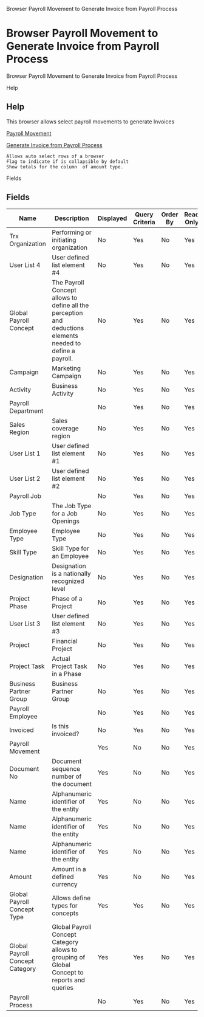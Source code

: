 
Browser Payroll Movement to Generate Invoice from Payroll Process
# Browser Payroll Movement to Generate Invoice from Payroll Process


Browser Payroll Movement to Generate Invoice from Payroll Process

Help
## Help

This browser allows select payroll movements to generate Invoices

[Payroll Movement](../../functional-guide/window/window-payroll-movement.md)

[Generate Invoice from Payroll Process](../../functional-guide/process/process-hr_movement-generate-invoices.md)

```
Allows auto select rows of a browser
Flag to indicate if is collapsible by default
Show totals for the column  of amount type.
```
Fields
## Fields




Name                            | Description                                                                                                 | Displayed | Query Criteria | Order By | Read Only | Mandatory
------------------------------- | ----------------------------------------------------------------------------------------------------------- | --------- | -------------- | -------- | --------- | ---------
Trx Organization                | Performing or initiating organization                                                                       | No        | Yes            | No       | Yes       | No       
User List 4                     | User defined list element #4                                                                                | No        | Yes            | No       | Yes       | No       
Global Payroll Concept          | The Payroll Concept allows to define all the perception and deductions elements needed to define a payroll. | No        | Yes            | No       | Yes       | No       
Campaign                        | Marketing Campaign                                                                                          | No        | Yes            | No       | Yes       | No       
Activity                        | Business Activity                                                                                           | No        | Yes            | No       | Yes       | No       
Payroll Department              |                                                                                                             | No        | Yes            | No       | Yes       | No       
Sales Region                    | Sales coverage region                                                                                       | No        | Yes            | No       | Yes       | No       
User List 1                     | User defined list element #1                                                                                | No        | Yes            | No       | Yes       | No       
User List 2                     | User defined list element #2                                                                                | No        | Yes            | No       | Yes       | No       
Payroll Job                     |                                                                                                             | No        | Yes            | No       | Yes       | No       
Job Type                        | The Job Type for a Job Openings                                                                             | No        | Yes            | No       | Yes       | No       
Employee Type                   | Employee Type                                                                                               | No        | Yes            | No       | Yes       | No       
Skill Type                      | Skill Type for an Employee                                                                                  | No        | Yes            | No       | Yes       | No       
Designation                     | Designation is a nationally recognized level                                                                | No        | Yes            | No       | Yes       | No       
Project Phase                   | Phase of a Project                                                                                          | No        | Yes            | No       | Yes       | No       
User List 3                     | User defined list element #3                                                                                | No        | Yes            | No       | Yes       | No       
Project                         | Financial Project                                                                                           | No        | Yes            | No       | Yes       | No       
Project Task                    | Actual Project Task in a Phase                                                                              | No        | Yes            | No       | Yes       | No       
Business Partner Group          | Business Partner Group                                                                                      | No        | Yes            | No       | Yes       | No       
Payroll Employee                |                                                                                                             | No        | Yes            | No       | Yes       | No       
Invoiced                        | Is this invoiced?                                                                                           | No        | Yes            | No       | Yes       | No       
Payroll Movement                |                                                                                                             | Yes       | No             | No       | Yes       | No       
Document No                     | Document sequence number of the document                                                                    | Yes       | No             | No       | Yes       | No       
Name                            | Alphanumeric identifier of the entity                                                                       | Yes       | No             | No       | Yes       | No       
Name                            | Alphanumeric identifier of the entity                                                                       | Yes       | No             | No       | Yes       | No       
Name                            | Alphanumeric identifier of the entity                                                                       | Yes       | No             | No       | Yes       | No       
Amount                          | Amount in a defined currency                                                                                | Yes       | No             | No       | Yes       | No       
Global Payroll Concept Type     | Allows define types for concepts                                                                            | Yes       | Yes            | No       | Yes       | No       
Global Payroll Concept Category | Global Payroll Concept Category allows to grouping of Global Concept to reports and queries                 | Yes       | Yes            | No       | Yes       | No       
Payroll Process                 |                                                                                                             | No        | Yes            | No       | Yes       | Yes      
